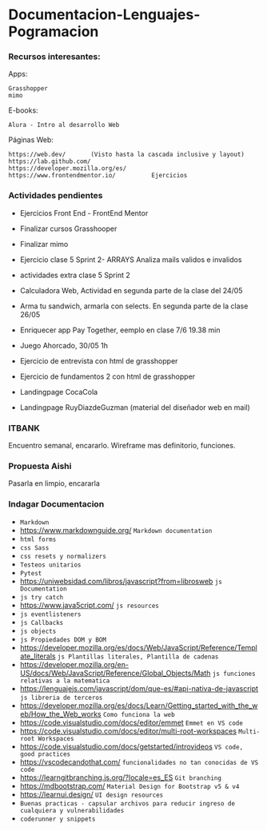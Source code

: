 # Documentacion-Lenguajes-Pogramacion

### Recursos interesantes:

Apps: 

    Grasshopper
    mimo

E-books:

    Alura - Intro al desarrollo Web

Páginas Web:

    https://web.dev/       (Visto hasta la cascada inclusive y layout)
    https://lab.github.com/
    https://developer.mozilla.org/es/
    https://www.frontendmentor.io/          Ejercicios

### Actividades pendientes
- Ejercicios Front End - FrontEnd Mentor

- Finalizar cursos Grasshooper
- Finalizar mimo

- Ejercicio clase 5 Sprint 2- ARRAYS
    Analiza mails validos e invalidos
- actividades extra clase 5 Sprint 2
- Calculadora Web, Actividad en segunda parte de la clase del 24/05
- Arma tu sandwich, armarla con selects. En segunda parte de la clase 26/05
- Enriquecer app Pay Together, eemplo en clase 7/6 19.38 min
- Juego Ahorcado, 30/05 1h
- Ejercicio de entrevista con html de grasshopper
- Ejercicio de fundamentos 2 con html de grasshopper
- Landingpage CocaCola
- Landingpage RuyDiazdeGuzman (material del diseñador web en mail)

### ITBANK
Encuentro semanal, encararlo.
Wireframe mas definitorio, funciones.

### Propuesta Aishi
Pasarla en limpio, encararla
            
### Indagar Documentacion

- `Markdown`
- https://www.markdownguide.org/ `Markdown documentation`
- `html forms`
- `css Sass`
- `css resets y normalizers`
- `Testeos unitarios`
- `Pytest`
- https://uniwebsidad.com/libros/javascript?from=librosweb `js Documentation`
- `js try catch`
- https://www.java5cript.com/ `js resources`
- `js eventlisteners`
- `js Callbacks`
- `js objects`
- `js Propiedades DOM y BOM`
- https://developer.mozilla.org/es/docs/Web/JavaScript/Reference/Template_literals `js Plantillas literales, Plantilla de cadenas` 
- https://developer.mozilla.org/en-US/docs/Web/JavaScript/Reference/Global_Objects/Math `js funciones relativas a la matematica`
- https://lenguajejs.com/javascript/dom/que-es/#api-nativa-de-javascript `js libreria de terceros`
- https://developer.mozilla.org/es/docs/Learn/Getting_started_with_the_web/How_the_Web_works `Como funciona la web`
- https://code.visualstudio.com/docs/editor/emmet `Emmet en VS code`
- https://code.visualstudio.com/docs/editor/multi-root-workspaces `Multi-root Workspaces`
- https://code.visualstudio.com/docs/getstarted/introvideos `VS code, good practices`
- https://vscodecandothat.com/  `funcionalidades no tan conocidas de VS code`
- https://learngitbranching.js.org/?locale=es_ES `Git branching`
- https://mdbootstrap.com/  `Material Design for Bootstrap v5 & v4`
- https://learnui.design/ `UI design resources`
- `Buenas practicas - capsular archivos para reducir ingreso de cualquiera y vulnerabilidades`
- `coderunner y snippets`

